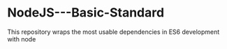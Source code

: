# NodeJS---Basic-Standard
This repository wraps the most usable dependencies in ES6 development with node

